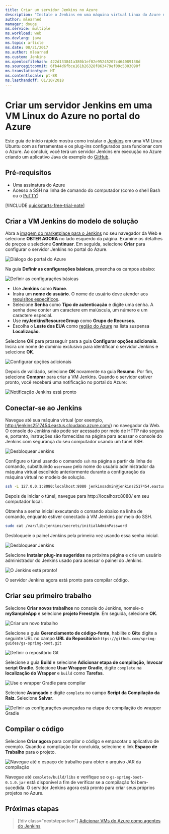```yaml
---
title: Criar um servidor Jenkins no Azure
description: "Instale o Jenkins em uma máquina virtual Linux do Azure no modelo de solução Jenkins e crie um aplicativo Java de exemplo."
author: mlearned
manager: douge
ms.service: multiple
ms.workload: web
ms.devlang: java
ms.topic: article
ms.date: 08/21/2017
ms.author: mlearned
ms.custom: Jenkins
ms.openlocfilehash: 422d133841a380b1ef02e95245207c464089138d
ms.sourcegitcommit: 6fb44d6fbce161b26328f863479ef09c5303090f
ms.translationtype: HT
ms.contentlocale: pt-BR
ms.lasthandoff: 01/10/2018
---
```

# <a name="create-a-jenkins-server-on-an-azure-linux-vm-from-the-azure-portal"></a>Criar um servidor Jenkins em uma VM Linux do Azure no portal do Azure

Este guia de início rápido mostra como instalar o [Jenkins](https://jenkins.io) em uma VM Linux Ubuntu com as ferramentas e os plug-ins configurados para funcionar com o Azure. Ao concluir, você terá um servidor Jenkins em execução no Azure criando um aplicativo Java de exemplo do [GitHub](https://github.com).

## <a name="prerequisites"></a>Pré-requisitos

* Uma assinatura do Azure
* Acesso a SSH na linha de comando do computador (como o shell Bash ou o [PuTTY](http://www.putty.org/))

[!INCLUDE [quickstarts-free-trial-note](../../includes/quickstarts-free-trial-note.md)]

## <a name="create-the-jenkins-vm-from-the-solution-template"></a>Criar a VM Jenkins do modelo de solução

Abra a [imagem do marketplace para o Jenkins](https://azuremarketplace.microsoft.com/marketplace/apps/azure-oss.jenkins?tab=Overview) no seu navegador da Web e selecione **OBTER AGORA** no lado esquerdo da página. Examine os detalhes de preços e selecione **Continuar**. Em seguida, selecione **Criar** para configurar o servidor Jenkins no portal do Azure. 
   
![Diálogo do portal do Azure](./media/install-jenkins-solution-template/ap-create.png)

Na guia **Definir as configurações básicas**, preencha os campos abaixo:

![Definir as configurações básicas](./media/install-jenkins-solution-template/ap-basic.png)

* Use **Jenkins** como **Nome**.
* Insira um **nome de usuário**. O nome de usuário deve atender aos [requisitos específicos](/azure/virtual-machines/linux/faq#what-are-the-username-requirements-when-creating-a-vm).
* Selecione **Senha** como **Tipo de autenticação** e digite uma senha. A senha deve conter um caractere em maiúscula, um número e um caractere especial.
* Use **myJenkinsResourceGroup** como **Grupo de Recursos**.
* Escolha o **Leste dos EUA** como [região do Azure](https://azure.microsoft.com/regions/?ref=microsoft.com&utm_source=microsoft.com&utm_medium=docs&utm_campaign=visualstudio) na lista suspensa **Localização**.

Selecione **OK** para prosseguir para a guia **Configurar opções adicionais**. Insira um nome de domínio exclusivo para identificar o servidor Jenkins e selecione **OK**.

![Configurar opções adicionais](./media/install-jenkins-solution-template/ap-addtional.png)  

 Depois de validado, selecione **OK** novamente na guia **Resumo**. Por fim, selecione **Comprar** para criar a VM Jenkins. Quando o servidor estiver pronto, você receberá uma notificação no portal do Azure:   

![Notificação Jenkins está pronto](./media/install-jenkins-solution-template/jenkins-deploy-notification-ready.png)

## <a name="connect-to-jenkins"></a>Conectar-se ao Jenkins

Navegue até sua máquina virtual (por exemplo, http://jenkins2517454.eastus.cloudapp.azure.com/) no navegador da Web. O console do Jenkins não pode ser acessado por meio de HTTP não segura e, portanto, instruções são fornecidas na página para acessar o console do Jenkins com segurança do seu computador usando um túnel SSH.

![Desbloquear Jenkins](./media/install-jenkins-solution-template/jenkins-ssh-instructions.png)

Configure o túnel usando o comando `ssh` na página a partir da linha de comando, substituindo `username` pelo nome do usuário administrador da máquina virtual escolhido anteriormente durante a configuração da máquina virtual no modelo de solução.

```bash
ssh -L 127.0.0.1:8080:localhost:8080 jenkinsadmin@jenkins2517454.eastus.cloudapp.azure.com
```

Depois de iniciar o túnel, navegue para http://localhost:8080/ em seu computador local. 

Obtenha a senha inicial executando o comando abaixo na linha de comando, enquanto estiver conectado à VM Jenkins por meio do SSH.

```bash
sudo cat /var/lib/jenkins/secrets/initialAdminPassword
```

Desbloqueie o painel Jenkins pela primeira vez usando essa senha inicial.

![Desbloquear Jenkins](./media/install-jenkins-solution-template/jenkins-unlock.png)

Selecione **Instalar plug-ins sugeridos** na próxima página e crie um usuário administrador do Jenkins usado para acessar o painel do Jenkins.

![O Jenkins está pronto!](./media/install-jenkins-solution-template/jenkins-welcome.png)

O servidor Jenkins agora está pronto para compilar código.

## <a name="create-your-first-job"></a>Criar seu primeiro trabalho

Selecione **Criar novos trabalhos** no console do Jenkins, nomeie-o **mySampleApp** e selecione **projeto Freestyle**. Em seguida, selecione **OK**.

![Criar um novo trabalho](./media/install-jenkins-solution-template/jenkins-new-job.png) 

Selecione a guia **Gerenciamento de código-fonte**, habilite o **Git**e digite a seguinte URL no campo **URL do Repositório**:`https://github.com/spring-guides/gs-spring-boot.git`

![Definir o repositório Git](./media/install-jenkins-solution-template/jenkins-job-git-configuration.png) 

Selecione a guia **Build** e selecione **Adicionar etapa de compilação**, **Invocar script Gradle**. Selecione **Usar Wrapper Gradle**, digite `complete` na **localização do Wrapper** e `build` como **Tarefas**.

![Use o wrapper Gradle para compilar](./media/install-jenkins-solution-template/jenkins-job-gradle-config.png) 

Selecione **Avançado** e digite `complete` no campo **Script da Compilação da Raiz**. Selecione **Salvar**.

![Definir as configurações avançadas na etapa de compilação do wrapper Gradle](./media/install-jenkins-solution-template/jenkins-job-gradle-advances.png) 

## <a name="build-the-code"></a>Compilar o código

Selecione **Criar agora** para compilar o código e empacotar o aplicativo de exemplo. Quando a compilação for concluída, selecione o link **Espaço de Trabalho** para o projeto.

![Navegue até o espaço de trabalho para obter o arquivo JAR da compilação](./media/install-jenkins-solution-template/jenkins-access-workspace.png) 

Navegue até `complete/build/libs` e verifique se o `gs-spring-boot-0.1.0.jar` está disponível a fim de verificar se a compilação foi bem-sucedida. O servidor Jenkins agora está pronto para criar seus próprios projetos no Azure.

## <a name="next-steps"></a>Próximas etapas

> [!div class="nextstepaction"]
> [Adicionar VMs do Azure como agentes do Jenkins](jenkins-azure-vm-agents.md)
